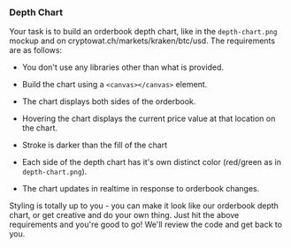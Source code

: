 ### Depth Chart

Your task is to build an orderbook depth chart, like in the `depth-chart.png` mockup and on cryptowat.ch/markets/kraken/btc/usd. The requirements are as follows:

  - You don't use any libraries other than what is provided.

  - Build the chart using a `<canvas></canvas>` element.

  - The chart displays both sides of the orderbook.

  - Hovering the chart displays the current price value at that location on the chart.

  - Stroke is darker than the fill of the chart

  - Each side of the depth chart has it's own distinct color (red/green as in `depth-chart.png`).

  - The chart updates in realtime in response to orderbook changes.

Styling is totally up to you - you can make it look like our orderbook depth chart, or get creative and do your own thing. Just hit the above requirements and you're good to go! We'll review the code and get back to you.